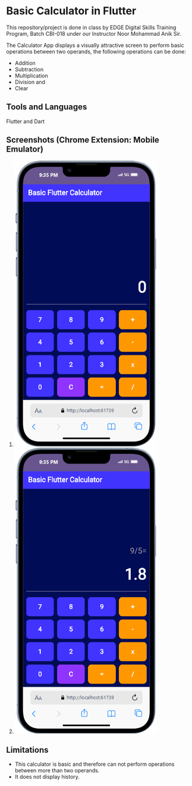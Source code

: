 
# Basic Calculator in Flutter

This repository/project is done in class by EDGE Digital Skills Training Program, Batch CBI-018 under our Instructor Noor Mohammad Anik Sir.

The Calculator App displays a visually attractive screen to perform basic operations between two operands, the following operations can be done:

- Addition
- Subtraction
- Multiplication
- Division and
- Clear






## Tools and Languages
Flutter and Dart
## Screenshots (Chrome Extension: Mobile Emulator)

1. ![Screenshot](/assets/ss1.png)
2. ![Screenshot](/assets/ss2.png)


## Limitations

- This calculator is basic and therefore can not perform operations between more than two operands.
- It does not display history.
